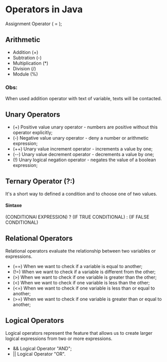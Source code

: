 # Operators in Java

Assignment Operator ( = );

## Arithmetic

* Addition (+) 
* Subtration (-) 
* Multiplication (*) 
* Division (/) 
* Module (%) 

### Obs:

When used addition operator with text of variable, texts will be contacted.

## Unary Operators

* (+) Positive value unary operator - numbers are positive without this operator explicitly;
* (-) Negative value unary operator - deny a number or arithmetic expression;
* (++) Unary value increment operator - increments a value by one;
* (--) Unary value decrement operator - decrements a value by one;
* (!) Unary logical negation operator - negates the value of a boolean expression;

## Ternary Operator (?:)

It's a short way to defined a condition and to choose one of two values.

#### Sintaxe

(CONDITIONAl EXPRESSION) ? (IF TRUE CONDITIONAL) : (IF FALSE CONDITIONAL)

## Relational Operators

Relational operators evaluate the relationship between two variables or expressions.

* (==) When we want to check if a variable is equal to another;
* (!=) When we want to check if a variable is different from the other;
* (>) When we want to check if one variable is greater than the other;
* (<) When we want to check if one variable is less than the other;
* (<=)  When we want to check if one variable is less than or equal to another;
* (>=)  When we want to check if one variable is greater than or equal to another;

## Logical Operators

Logical operators represent the feature that allows us to create larger logical expressions from two or more expressions.

* && Logical Operator "AND";
* || Logical Operator "OR".
